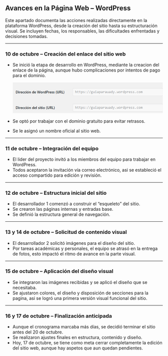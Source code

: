 ##  Avances en la Página Web – WordPress

Este apartado documenta las acciones realizadas directamente en la plataforma WordPress, desde la creación del sitio hasta su estructuración visual. Se incluyen fechas, los responsables, las dificultades enfrentadas y decisiones tomadas.

---

###  10 de octubre – Creación del enlace del sitio web
- Se inició la etapa de desarrollo en WordPress, mediante la creacion del enlace de la página, aunque hubo complicaciones por intentos de pago para el dominio.
  
  ![](https://github.com/Starlight2D/P-gina-web-en-WordPress-que-funcione-como-gu-a-/blob/2f63e0d95623d3c12f39750aaa5321de072f7123/enlace.png)
  
- Se optó por trabajar con el dominio gratuito para evitar retrasos.
  ![]()
- Se le asignó un nombre oficial al sitio web.
  ![]()

---

###  11 de octubre – Integración del equipo
- El lider del proyecto invitó a los miembros del equipo para trabajar en WordPress.
  ![]()
- Todos aceptaron la invitación vía correo electrónico, asi se estableció el acceso compartido para edición y revisión.
  ![]()

---

###  12 de octubre – Estructura inicial del sitio
- El desarrollador 1 comenzó a construir el “esqueleto” del sitio.
  ![]()
- Se crearon las páginas internas y entradas base.
  ![]()
- Se definió la estructura general de navegación.
  ![]()

---

###  13 y 14 de octubre – Solicitud de contenido visual
- El desarrollador 2 solicitó imágenes para el diseño del sitio.
  ![]()
- Por tareas académicas y personales, el equipo se atrasó en la entrega de fotos, esto impactó el ritmo de avance en la parte visual.

---

###  15 de octubre – Aplicación del diseño visual
- Se integraron las imágenes recibidas y se aplicó el diseño que se necesitaba.
  ![]()
- Se ajustaron colores, el diseño y disposición de secciones para la pagina, asi se logró una primera versión visual funcional del sitio.
  ![]()

---

###  16 y 17 de octubre – Finalización anticipada
- Aunque el cronograma marcaba más días, se decidió terminar el sitio antes del 20 de octubre.
- Se realizaron ajustes finales en estructura, contenido y diseño.
  ![]()
- Hoy, 17 de octubre, se tiene como meta cerrar completamente la edición del sitio web, aunque hay aspetos que aun quedan pendientes.


